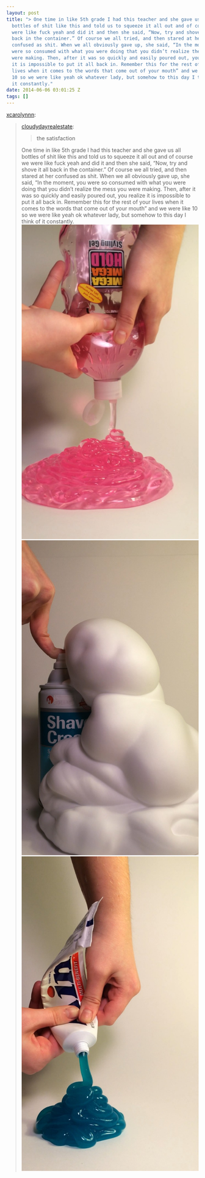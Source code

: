 ```yaml
---
layout: post
title: "> One time in like 5th grade I had this teacher and she gave us all
  bottles of shit like this and told us to squeeze it all out and of course we
  were like fuck yeah and did it and then she said, “Now, try and shove it all
  back in the container.” Of course we all tried, and then stared at her
  confused as shit. When we all obviously gave up, she said, “In the moment, you
  were so consumed with what you were doing that you didn’t realize the mess you
  were making. Then, after it was so quickly and easily poured out, you realize
  it is impossible to put it all back in. Remember this for the rest of your
  lives when it comes to the words that come out of your mouth” and we were like
  10 so we were like yeah ok whatever lady, but somehow to this day I think of
  it constantly."
date: 2014-06-06 03:01:25 Z
tags: []
---
```

[xcarolynnn](http://xcarolynnn.tumblr.com/post/86752698721/cloudydayrealestate-the-satisfaction-one-time):

> [cloudydayrealestate](http://cloudydayrealestate.tumblr.com/post/86229395330/the-satisfaction):
> 
> > the satisfaction
> 
> One time in like 5th grade I had this teacher and she gave us all bottles of shit like this and told us to squeeze it all out and of course we were like fuck yeah and did it and then she said, “Now, try and shove it all back in the container.” Of course we all tried, and then stared at her confused as shit. When we all obviously gave up, she said, “In the moment, you were so consumed with what you were doing that you didn’t realize the mess you were making. Then, after it was so quickly and easily poured out, you realize it is impossible to put it all back in. Remember this for the rest of your lives when it comes to the words that come out of your mouth” and we were like 10 so we were like yeah ok whatever lady, but somehow to this day I think of it constantly.
![](/media/2014/06/87952501442_0.jpg)
![](/media/2014/06/87952501442_1.jpg)
![](/media/2014/06/87952501442_2.jpg)
